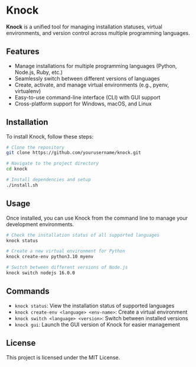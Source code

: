 # Knock

**Knock** is a unified tool for managing installation statuses, virtual environments, and version control across multiple programming languages.

## Features

- Manage installations for multiple programming languages (Python, Node.js, Ruby, etc.)
- Seamlessly switch between different versions of languages
- Create, activate, and manage virtual environments (e.g., pyenv, virtualenv)
- Easy-to-use command-line interface (CLI) with GUI support
- Cross-platform support for Windows, macOS, and Linux

## Installation

To install Knock, follow these steps:

```bash
# Clone the repository
git clone https://github.com/yourusername/knock.git

# Navigate to the project directory
cd knock

# Install dependencies and setup
./install.sh
```

## Usage

Once installed, you can use Knock from the command line to manage your development environments.

```bash
# Check the installation status of all supported languages
knock status

# Create a new virtual environment for Python
knock create-env python3.10 myenv

# Switch between different versions of Node.js
knock switch nodejs 16.0.0
```

## Commands

- `knock status`: View the installation status of supported languages
- `knock create-env <language> <env-name>`: Create a virtual environment
- `knock switch <language> <version>`: Switch between installed versions
- `knock gui`: Launch the GUI version of Knock for easier management


## License

This project is licensed under the MIT License.
